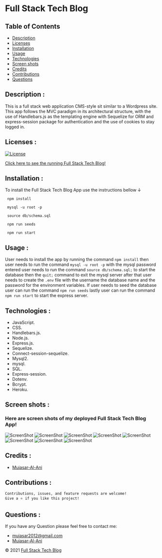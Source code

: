 
# Full Stack Tech Blog

## Table of Contents

- [Description](#description-)
- [Licenses](#licenses-)
- [Installation](#installation-)
- [Usage](#usage-)
- [Technologies](#technologies-)
- [Screen shots](#screen-shots-)
- [Credits](#credits-)
- [Contributions](#contributions-)
- [Questions](#questions-)


## Description : 
This is a full stack web application CMS-style sit similar to a Wordpress site. This app follows the MVC paradigm in its architectural structure, with the use of Handlebars.js as the templating engine with Sequelize for ORM and express-session package for authentication and the use of cookies to stay logged in.

## Licenses :
[![License](https://img.shields.io/badge/License-MIT-yellow.svg)](https://opensource.org/licenses/MIT)


[Click here to see the running Full Stack Tech Blog!](https://fathomless-citadel-98626.herokuapp.com/)


## Installation : 
To install the Full Stack Tech Blog App use the instructions bellow &#8595;
```
 npm install

 mysql -u root -p

 source db/schema.sql
 
 npm run seeds

 npm run start
```



## Usage : 
User needs to install the app by running the command `npm install` then user needs to run the command `mysql -u root -p` with the mysql password entered user needs to run the command `source db/schema.sql;` to start the database then the `quit;` command to exit the mysql server after that user needs to create the `.env` file with the username the database name and the password for the environment variables. If user needs to seed the database user can run the command `npm run seeds` lastly user can run the command `npm run start` to start the express server.

## Technologies : 

- JavaScript.
- CSS.
- Handlebars.js.
- Node.js.
- Express.js.
- Sequelize.
- Connect-session-sequelize.
- Mysql2.
- mysql.
- SQL.
- Express-session.
- Dotenv.
- Bcrypt.
- Heroku.

## Screen shots : 
### Here are screen shots of my deployed Full Stack Tech Blog App!
![ScreenShot](./public/images/screenshots/Screenshot1.png)
![ScreenShot](./public/images/screenshots/Screenshot2.png)
![ScreenShot](./public/images/screenshots/Screenshot3.png)
![ScreenShot](./public/images/screenshots/Screenshot4.png)
![ScreenShot](./public/images/screenshots/Screenshot5.png)
![ScreenShot](./public/images/screenshots/Screenshot6.png)
![ScreenShot](./public/images/screenshots/Screenshot7.png)
![ScreenShot](./public/images/screenshots/Screenshot8.png)


## Credits :

- [Muiasar-Al-Ani](https://github.com/Muiasar-Al-Ani)


## Contributions :
    Contributions, issues, and feature requests are welcome!
    Give a ⭐️ if you like this project!



## Questions : 
If you have any Question please feel free to contact me:
- muiasar2012@gmail.com
- [Muiasar-Al-Ani](https://github.com/Muiasar-Al-Ani)



&copy; 2021 [Full Stack Tech Blog](https://github.com/Muiasar-Al-Ani)
